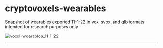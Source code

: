 # cryptovoxels-wearables
Snapshot of wearables exported 11-1-22 in vox, svox, and glb formats intended for research purposes only

![voxel-wearables_11-1-22](https://user-images.githubusercontent.com/32600939/200195042-03cd077f-88fa-45a1-83e7-ccf63b05fd2b.jpg)

---


![![](https://user-images.githubusercontent.com/32600939/209913273-c9ebad08-1e6b-42df-868b-407177742e02.jpg)](https://raw.githubusercontent.com/M3-org/cryptovoxels-wearables/main/glb/cryptovoxels-wearables-montage.jpg)


